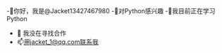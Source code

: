 -👋你好，我是@Jacket13427467980
-👀对Python感兴趣
-🌱我目前正在学习Python
- 💞️ 我没在寻找合作
- 📫用jacket_1@qq.com联系我


<!---
Jacket13427467980/Jacket13427467980 是一个 ✨ 特殊 ✨ 存储库，它的`README.md`（此文件）出现在你的 GitHub 个人资料中。
您点击可以“预览”链接查看您的更改。
--->
